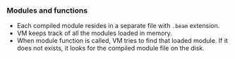 ### Modules and functions
* Each compiled module resides in a separate file with `.beam` extension.
* VM keeps track of all the modules loaded in memory.
* When module function is called, VM tries to find that loaded module. If it does not exists, it looks for the compiled module file on the disk.